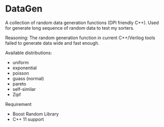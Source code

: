 DataGen
==========================

A collection of random data generation functions (DPI friendly C++).
Used for generate long sequence of random data to test my sorters.

Reasoning:
The random generation function in current C++/Verilog tools failed to generate data wide and fast enough.

Available distributions:
* uniform
* exponential
* poisson
* guass (normal)
* pareto
* self-similar
* Zipf

Requirement
* Boost Random Library
* C++ 11 support
